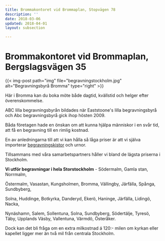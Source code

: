 ```yaml
---
title: Brommakontoret vid Brommaplan, Stopvägen 78
description: ''
date: 2018-03-06
updated: 2018-04-01
layout: subsection

---
```

# Brommakontoret vid Brommaplan, Bergslagsvägen 35

{{< img-post
path="img" file="begravningstockholm.jpg"
alt="Begravningsbyrå Bromma" type="right" >}}

Här i Bromma kan du boka möte både dagtid, kvällstid och helger efter överenskommelse.

ABC lilla begravningsbyrån bildades när Eaststoone's lilla begravningsbyrå och Abc begravningsbyrå gick ihop hösten 2009.

Båda företagen hade en önskan om att kunna hjälpa människor i en svår tid, att få en begravning till en rimlig kostnad.

En av anledningarna till att vi kan hålla så låga priser är att vi själva importerar [begravningskistor](begravningskista) och urnor.

Tillsammans med våra samarbetspartners håller vi bland de lägsta priserna i Stockholm.

**Vi utför begravningar i hela Storstockholm** - Södermalm, Gamla stan, Norrmalm,

Östermalm, Vasastan, Kungsholmen, Bromma, Vällingby, Järfälla, Spånga, Sundbyberg,

Solna, Huddinge, Botkyrka, Danderyd, Ekerö, Haninge, Järfälla, Lidingö, Nacka,

Nynäshamn, Salem, Sollentuna, Solna, Sundbyberg, Södertälje, Tyresö, Täby, Upplands Väsby, Vallentuna, Värmdö, Österåker.

Dock kan det bli fråga om en extra milkostnad á 120:- milen  om kyrkan eller kapellet ligger mer än två mil från centrala Stockholm.